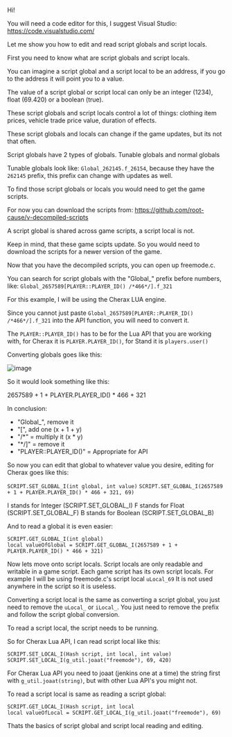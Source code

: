 Hi!

You will need a code editor for this, I suggest Visual Studio: https://code.visualstudio.com/

Let me show you how to edit and read script globals and script locals.

First you need to know what are script globals and script locals.

You can imagine a script global and a script local to be an address, if you go to the address it will point you to a value.

The value of a script global or script local can only be an integer (1234), float (69.420) or a boolean (true).

These script globals and script locals control a lot of things: clothing item prices, vehicle trade price value, duration of effects.

These script globals and locals can change if the game updates, but its not that often. 

Script globals have 2 types of globals. Tunable globals and normal globals

Tunable globals look like: `Global_262145.f_26154`, because they have the `262145` prefix, this prefix can change with updates as well.

To find those script globals or locals you would need to get the game scripts.

For now you can download the scripts from: https://github.com/root-cause/v-decompiled-scripts

A script global is shared across game scripts, a script local is not.

Keep in mind, that these game scipts update. So you would need to download the scripts for a newer version of the game.

Now that you have the decompiled scripts, you can open up freemode.c.

You can search for script globals with the "Global_" prefix before numbers, like: `Global_2657589[PLAYER::PLAYER_ID() /*466*/].f_321`

For this example, I will be using the Cherax LUA engine.

Since you cannot just paste `Global_2657589[PLAYER::PLAYER_ID() /*466*/].f_321` into the API function, you will need to convert it.

The `PLAYER::PLAYER_ID()` has to be for the Lua API that you are working with, for Cherax it is `PLAYER.PLAYER_ID()`, for Stand it is `players.user()`

Converting globals goes like this:

![image](https://user-images.githubusercontent.com/132128937/235295118-cacc2930-4759-4f62-81ed-b60e3fe06868.png)
  
 So it would look something like this:
 
  2657589 + 1 + PLAYER.PLAYER_ID() * 466 + 321
  
In conclusion:

<ul>
  <li>"Global_", remove it</li>
  <li>"[", add one (x + 1 + y)</li>
  <li>"/*" = multiply it (x * y)</li>
  <li>"*/]" = remove it</li>
  <li>"PLAYER::PLAYER_ID()" = Appropriate for API</li>
</ul>

So now you can edit that global to whatever value you desire, editing for Cherax goes like this:

`SCRIPT.SET_GLOBAL_I(int global, int value)`
`SCRIPT.SET_GLOBAL_I(2657589 + 1 + PLAYER.PLAYER_ID() * 466 + 321, 69)`

I stands for Integer (SCRIPT.SET_GLOBAL_I)
F stands for Float (SCRIPT.SET_GLOBAL_F)
B stands for Boolean (SCRIPT.SET_GLOBAL_B)

And to read a global it is even easier:

`SCRIPT.GET_GLOBAL_I(int global)` <br>
`local valueOfGlobal = SCRIPT.GET_GLOBAL_I(2657589 + 1 + PLAYER.PLAYER_ID() * 466 + 321)`

Now lets move onto script locals. Script locals are only readable and writable in a game script.
Each game script has its own script locals. For example I will be using freemode.c's script local `uLocal_69`
It is not used anywhere in the script so it is useless.

Converting a script local is the same as converting a script global, you just need to remove the `uLocal_` or `iLocal_`. 
You just need to remove the prefix and follow the script global conversion.

To read a script local, the script needs to be running.

So for Cherax Lua API, I can read script local like this:

`SCRIPT.SET_LOCAL_I(Hash script, int local, int value)` <br>
`SCRIPT.SET_LOCAL_I(g_util.joaat("freemode"), 69, 420)`

For Cherax Lua API you need to joaat (jenkins one at a time) the string first with `g_util.joaat(string)`, but with other Lua API's you might not.

To read a script local is same as reading a script global:

`SCRIPT.GET_LOCAL_I(Hash script, int local` <br>
`local valueOfLocal = SCRIPT.GET_LOCAL_I(g_util.joaat("freemode"), 69)`

Thats the basics of script global and script local reading and editing.
